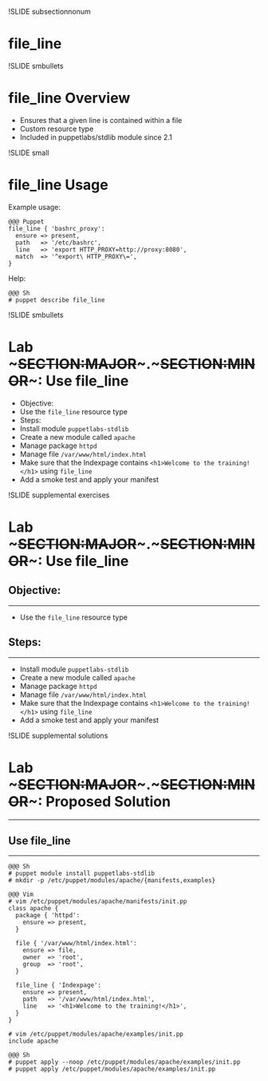 !SLIDE subsectionnonum
# file_line

!SLIDE smbullets
# file_line Overview 

* Ensures that a given line is contained within a file
* Custom resource type
* Included in puppetlabs/stdlib module since 2.1


!SLIDE small
# file_line Usage

Example usage:

    @@@ Puppet
    file_line { 'bashrc_proxy':
      ensure => present,
      path   => '/etc/bashrc',
      line   => 'export HTTP_PROXY=http://proxy:8080',
      match  => '^export\ HTTP_PROXY\=',
    }

Help:

    @@@ Sh
    # puppet describe file_line


!SLIDE smbullets
# Lab ~~~SECTION:MAJOR~~~.~~~SECTION:MINOR~~~: Use file_line

* Objective:
 * Use the `file_line` resource type
* Steps:
 * Install module `puppetlabs-stdlib`
 * Create a new module called `apache`
 * Manage package `httpd`
 * Manage file `/var/www/html/index.html`
 * Make sure that the Indexpage contains `<h1>Welcome to the training!</h1>` using `file_line`
 * Add a smoke test and apply your manifest


!SLIDE supplemental exercises
# Lab ~~~SECTION:MAJOR~~~.~~~SECTION:MINOR~~~: Use file_line

## Objective:

****

* Use the `file_line` resource type

## Steps:

****

* Install module `puppetlabs-stdlib`
* Create a new module called `apache`
* Manage package `httpd`
* Manage file `/var/www/html/index.html`
* Make sure that the Indexpage contains `<h1>Welcome to the training!</h1>` using `file_line`
* Add a smoke test and apply your manifest


!SLIDE supplemental solutions
# Lab ~~~SECTION:MAJOR~~~.~~~SECTION:MINOR~~~: Proposed Solution

****

## Use file_line 

****

    @@@ Sh
    # puppet module install puppetlabs-stdlib
    # mkdir -p /etc/puppet/modules/apache/{manifests,examples}

    @@@ Vim
    # vim /etc/puppet/modules/apache/manifests/init.pp
    class apache {
      package { 'httpd':
        ensure => present,
      }

      file { '/var/www/html/index.html':
        ensure => file,
        owner  => 'root',
        group  => 'root',
      }

      file_line { 'Indexpage':
        ensure => present,
        path   => '/var/www/html/index.html',
        line   => '<h1>Welcome to the training!</h1>',
      }
    }

    # vim /etc/puppet/modules/apache/examples/init.pp
    include apache

    @@@ Sh
    # puppet apply --noop /etc/puppet/modules/apache/examples/init.pp
    # puppet apply /etc/puppet/modules/apache/examples/init.pp
